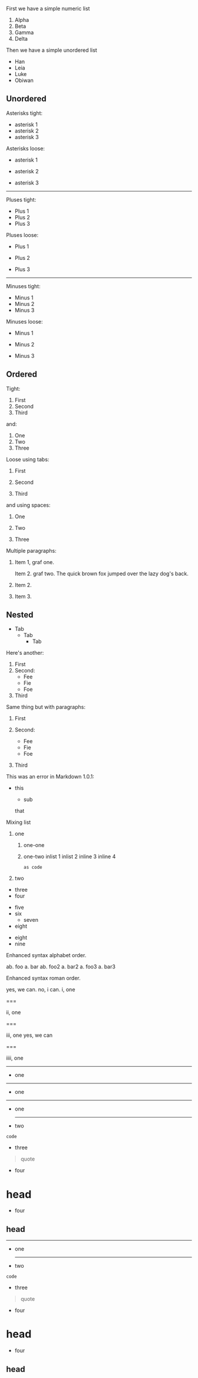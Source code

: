 ﻿
First we have a simple numeric list

1. Alpha
1. Beta
2. Gamma
3. Delta

Then we have a simple unordered list

* Han
* Leia
* Luke
* Obiwan

## Unordered

Asterisks tight:

*	asterisk 1
*	asterisk 2
*	asterisk 3


Asterisks loose:

*	asterisk 1

*	asterisk 2

*	asterisk 3

* * *

Pluses tight:

+	Plus 1
+	Plus 2
+	Plus 3


Pluses loose:

+	Plus 1

+	Plus 2

+	Plus 3

* * *


Minuses tight:

-	Minus 1
-	Minus 2
-	Minus 3


Minuses loose:

-	Minus 1

-	Minus 2

-	Minus 3


## Ordered

Tight:

1.	First
2.	Second
3.	Third

and:

1. One
2. Two
3. Three


Loose using tabs:

1.	First

2.	Second

3.	Third

and using spaces:

1. One

2. Two

3. Three

Multiple paragraphs:

1.	Item 1, graf one.

	Item 2. graf two. The quick brown fox jumped over the lazy dog's
	back.
	
2.	Item 2.

3.	Item 3.



## Nested

*	Tab
	*	Tab
		*	Tab

Here's another:

1. First
2. Second:
	* Fee
	* Fie
	* Foe
3. Third

Same thing but with paragraphs:

1. First

2. Second:
	* Fee
	* Fie
	* Foe

3. Third


This was an error in Markdown 1.0.1:

*	this

	*	sub

	that


Mixing list

1. one
    1. one-one
    1. one-two
       inlist 1
        inlist 2
         inline 3
          inline 4

           as code
2. two
* three
* four
+ five
+ six
    + seven
+ eight
- eight
- nine

Enhanced syntax alphabet order.

ab. foo
a. bar
ab. foo2
a. bar2
a. foo3
a. bar3

Enhanced syntax roman order.

yes, we can.
no, i can.
i, one

===

ii, one

===

iii, one
yes, we can

===

iiii, one


* * *
* one
* * *
* one
 * * *
* one
  * * *
* two
```
code
```
* three
> quote
* four
# head
* four
## head

* * *
* one
   * * *
* two
 ```
 code
 ```
* three
 > quote
* four
 # head
* four
 ## head
